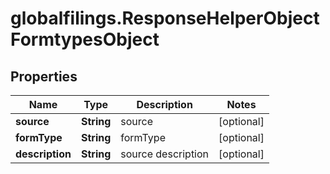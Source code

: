 # globalfilings.ResponseHelperObjectFormtypesObject

## Properties

Name | Type | Description | Notes
------------ | ------------- | ------------- | -------------
**source** | **String** | source | [optional] 
**formType** | **String** | formType | [optional] 
**description** | **String** | source description | [optional] 


